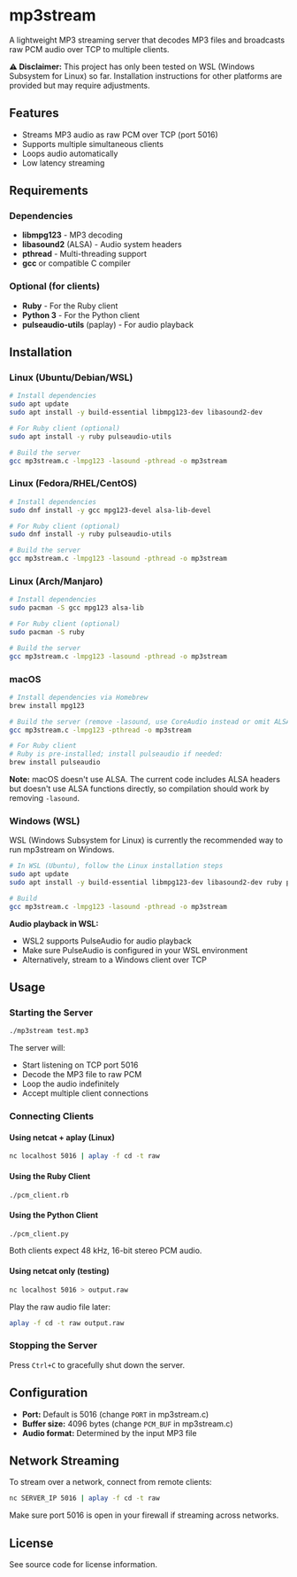 # mp3stream

A lightweight MP3 streaming server that decodes MP3 files and broadcasts raw PCM audio over TCP to multiple clients.

**⚠️ Disclaimer:** This project has only been tested on WSL (Windows Subsystem for Linux) so far. Installation instructions for other platforms are provided but may require adjustments.

## Features

- Streams MP3 audio as raw PCM over TCP (port 5016)
- Supports multiple simultaneous clients
- Loops audio automatically
- Low latency streaming

## Requirements

### Dependencies

- **libmpg123** - MP3 decoding
- **libasound2** (ALSA) - Audio system headers
- **pthread** - Multi-threading support
- **gcc** or compatible C compiler

### Optional (for clients)

- **Ruby** - For the Ruby client
- **Python 3** - For the Python client
- **pulseaudio-utils** (paplay) - For audio playback

## Installation

### Linux (Ubuntu/Debian/WSL)

```bash
# Install dependencies
sudo apt update
sudo apt install -y build-essential libmpg123-dev libasound2-dev

# For Ruby client (optional)
sudo apt install -y ruby pulseaudio-utils

# Build the server
gcc mp3stream.c -lmpg123 -lasound -pthread -o mp3stream
```

### Linux (Fedora/RHEL/CentOS)

```bash
# Install dependencies
sudo dnf install -y gcc mpg123-devel alsa-lib-devel

# For Ruby client (optional)
sudo dnf install -y ruby pulseaudio-utils

# Build the server
gcc mp3stream.c -lmpg123 -lasound -pthread -o mp3stream
```

### Linux (Arch/Manjaro)

```bash
# Install dependencies
sudo pacman -S gcc mpg123 alsa-lib

# For Ruby client (optional)
sudo pacman -S ruby

# Build the server
gcc mp3stream.c -lmpg123 -lasound -pthread -o mp3stream
```

### macOS

```bash
# Install dependencies via Homebrew
brew install mpg123

# Build the server (remove -lasound, use CoreAudio instead or omit ALSA headers)
gcc mp3stream.c -lmpg123 -pthread -o mp3stream

# For Ruby client
# Ruby is pre-installed; install pulseaudio if needed:
brew install pulseaudio
```

**Note:** macOS doesn't use ALSA. The current code includes ALSA headers but doesn't use ALSA functions directly, so compilation should work by removing `-lasound`.

### Windows (WSL)

WSL (Windows Subsystem for Linux) is currently the recommended way to run mp3stream on Windows.

```bash
# In WSL (Ubuntu), follow the Linux installation steps
sudo apt update
sudo apt install -y build-essential libmpg123-dev libasound2-dev ruby pulseaudio-utils

# Build
gcc mp3stream.c -lmpg123 -lasound -pthread -o mp3stream
```

**Audio playback in WSL:**
- WSL2 supports PulseAudio for audio playback
- Make sure PulseAudio is configured in your WSL environment
- Alternatively, stream to a Windows client over TCP

## Usage

### Starting the Server

```bash
./mp3stream test.mp3
```

The server will:
- Start listening on TCP port 5016
- Decode the MP3 file to raw PCM
- Loop the audio indefinitely
- Accept multiple client connections

### Connecting Clients

#### Using netcat + aplay (Linux)

```bash
nc localhost 5016 | aplay -f cd -t raw
```

#### Using the Ruby Client

```bash
./pcm_client.rb
```

#### Using the Python Client

```bash
./pcm_client.py
```

Both clients expect 48 kHz, 16-bit stereo PCM audio.

#### Using netcat only (testing)

```bash
nc localhost 5016 > output.raw
```

Play the raw audio file later:
```bash
aplay -f cd -t raw output.raw
```

### Stopping the Server

Press `Ctrl+C` to gracefully shut down the server.

## Configuration

- **Port:** Default is 5016 (change `PORT` in mp3stream.c)
- **Buffer size:** 4096 bytes (change `PCM_BUF` in mp3stream.c)
- **Audio format:** Determined by the input MP3 file

## Network Streaming

To stream over a network, connect from remote clients:

```bash
nc SERVER_IP 5016 | aplay -f cd -t raw
```

Make sure port 5016 is open in your firewall if streaming across networks.

## License

See source code for license information.